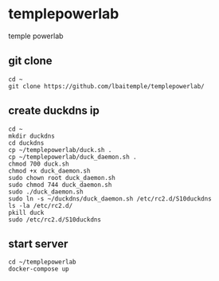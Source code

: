 # templepowerlab
temple powerlab

## git clone
```
cd ~
git clone https://github.com/lbaitemple/templepowerlab/
```


## create duckdns ip
```
cd ~
mkdir duckdns
cd duckdns
cp ~/templepowerlab/duck.sh .
cp ~/templepowerlab/duck_daemon.sh .
chmod 700 duck.sh
chmod +x duck_daemon.sh
sudo chown root duck_daemon.sh
sudo chmod 744 duck_daemon.sh
sudo ./duck_daemon.sh
sudo ln -s ~/duckdns/duck_daemon.sh /etc/rc2.d/S10duckdns
ls -la /etc/rc2.d/
pkill duck
sudo /etc/rc2.d/S10duckdns
```


## start server
```
cd ~/templepowerlab
docker-compose up
```

